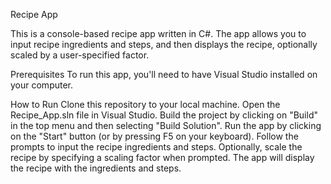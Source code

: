 Recipe App

This is a console-based recipe app written in C#. The app allows you to input recipe ingredients and steps, and then displays the recipe, optionally scaled by a user-specified factor.

Prerequisites
To run this app, you'll need to have Visual Studio installed on your computer.

How to Run
Clone this repository to your local machine.
Open the Recipe_App.sln file in Visual Studio.
Build the project by clicking on "Build" in the top menu and then selecting "Build Solution".
Run the app by clicking on the "Start" button (or by pressing F5 on your keyboard).
Follow the prompts to input the recipe ingredients and steps.
Optionally, scale the recipe by specifying a scaling factor when prompted.
The app will display the recipe with the ingredients and steps.
